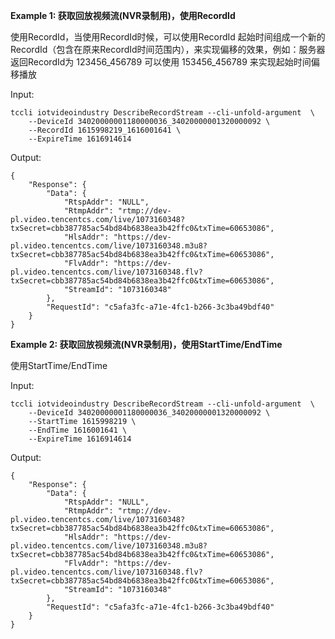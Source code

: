 **Example 1: 获取回放视频流(NVR录制用)，使用RecordId**

使用RecordId，当使用RecordId时候，可以使用RecordId 起始时间组成一个新的RecordId（包含在原来RecordId时间范围内），来实现偏移的效果，例如：服务器返回RecordId为 123456_456789   可以使用 153456_456789 来实现起始时间偏移播放

Input: 

```
tccli iotvideoindustry DescribeRecordStream --cli-unfold-argument  \
    --DeviceId 34020000001180000036_34020000001320000092 \
    --RecordId 1615998219_1616001641 \
    --ExpireTime 1616914614
```

Output: 
```
{
    "Response": {
        "Data": {
            "RtspAddr": "NULL",
            "RtmpAddr": "rtmp://dev-pl.video.tencentcs.com/live/1073160348?txSecret=cbb387785ac54bd84b6838ea3b42ffc0&txTime=60653086",
            "HlsAddr": "https://dev-pl.video.tencentcs.com/live/1073160348.m3u8?txSecret=cbb387785ac54bd84b6838ea3b42ffc0&txTime=60653086",
            "FlvAddr": "https://dev-pl.video.tencentcs.com/live/1073160348.flv?txSecret=cbb387785ac54bd84b6838ea3b42ffc0&txTime=60653086",
            "StreamId": "1073160348"
        },
        "RequestId": "c5afa3fc-a71e-4fc1-b266-3c3ba49bdf40"
    }
}
```

**Example 2: 获取回放视频流(NVR录制用)，使用StartTime/EndTime**

使用StartTime/EndTime

Input: 

```
tccli iotvideoindustry DescribeRecordStream --cli-unfold-argument  \
    --DeviceId 34020000001180000036_34020000001320000092 \
    --StartTime 1615998219 \
    --EndTime 1616001641 \
    --ExpireTime 1616914614
```

Output: 
```
{
    "Response": {
        "Data": {
            "RtspAddr": "NULL",
            "RtmpAddr": "rtmp://dev-pl.video.tencentcs.com/live/1073160348?txSecret=cbb387785ac54bd84b6838ea3b42ffc0&txTime=60653086",
            "HlsAddr": "https://dev-pl.video.tencentcs.com/live/1073160348.m3u8?txSecret=cbb387785ac54bd84b6838ea3b42ffc0&txTime=60653086",
            "FlvAddr": "https://dev-pl.video.tencentcs.com/live/1073160348.flv?txSecret=cbb387785ac54bd84b6838ea3b42ffc0&txTime=60653086",
            "StreamId": "1073160348"
        },
        "RequestId": "c5afa3fc-a71e-4fc1-b266-3c3ba49bdf40"
    }
}
```

